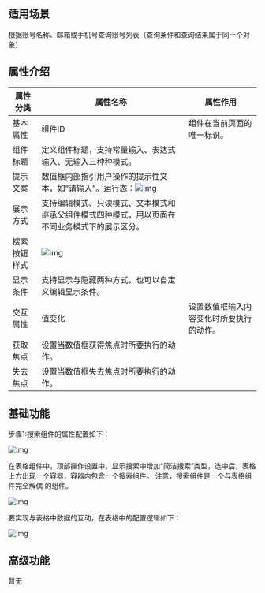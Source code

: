 ## **适用场景**

根据账号名称、邮箱或手机号查询账号列表（查询条件和查询结果属于同一个对象）

## **属性介绍**

| 属性分类     | 属性名称                                                     | 属性作用                                 |
| ------------ | ------------------------------------------------------------ | ---------------------------------------- |
| 基本属性     | 组件ID                                                       | 组件在当前页面的唯一标识。               |
| 组件标题     | 定义组件标题，支持常量输入、表达式输入、无输入三种种模式。   |                                          |
| 提示文案     | 数值框内部指引用户操作的提示性文本，如“请输入”。运行态：![img](https://qcloudimg.tencent-cloud.cn/raw/dc3f8d422a0a09c10cfddad2077a6ad5.png) |                                          |
| 展示方式     | 支持编辑模式、只读模式、文本模式和继承父组件模式四种模式，用以页面在不同业务模式下的展示区分。 |                                          |
| 搜索按钮样式 | ![img](https://qcloudimg.tencent-cloud.cn/raw/d567aee4fa710345279645155a4125c9.png) |                                          |
| 显示条件     | 支持显示与隐藏两种方式，也可以自定义编辑显示条件。           |                                          |
| 交互属性     | 值变化                                                       | 设置数值框输入内容变化时所要执行的动作。 |
| 获取焦点     | 设置当数值框获得焦点时所要执行的动作。                       |                                          |
| 失去焦点     | 设置当数值框失去焦点时所要执行的动作。                       |                                          |

## **基础功能**

步骤1:搜索组件的属性配置如下：

![img](https://qcloudimg.tencent-cloud.cn/raw/dec35bb72392ff1d02d7b23029e15b5e.png)

在表格组件中，顶部操作设置中，显示搜索中增加“简洁搜索”类型，选中后，表格上方出现一个容器，容器内包含一个搜索组件。
注意，搜索组件是一个与表格组件完全解偶 的组件。

![img](https://qcloudimg.tencent-cloud.cn/raw/03dc1ef2c41b7f352c1fc7f6693037b0.png)

要实现与表格中数据的互动，在表格中的配置逻辑如下：

![img](https://qcloudimg.tencent-cloud.cn/raw/ddb0f95b0613b61d11b192c8bac06193.png)

## **高级功能**

暂无
